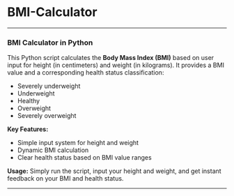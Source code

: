 # BMI-Calculator


---

### BMI Calculator in Python

This Python script calculates the **Body Mass Index (BMI)** based on user input for height (in centimeters) and weight (in kilograms). It provides a BMI value and a corresponding health status classification:
- Severely underweight
- Underweight
- Healthy
- Overweight
- Severely overweight

**Key Features:**
- Simple input system for height and weight
- Dynamic BMI calculation
- Clear health status based on BMI value ranges

**Usage:** 
Simply run the script, input your height and weight, and get instant feedback on your BMI and health status.

---

